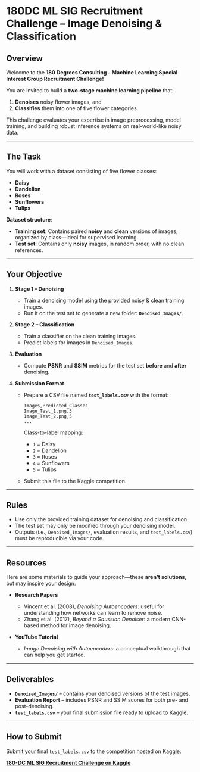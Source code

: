 # 180DC ML SIG Recruitment Challenge – Image Denoising & Classification

## Overview

Welcome to the **180 Degrees Consulting – Machine Learning Special Interest Group Recruitment Challenge!**

You are invited to build a **two-stage machine learning pipeline** that:

1. **Denoises** noisy flower images, and
2. **Classifies** them into one of five flower categories.

This challenge evaluates your expertise in image preprocessing, model training, and building robust inference systems on real-world-like noisy data.

---

## The Task

You will work with a dataset consisting of five flower classes:

* **Daisy**
* **Dandelion**
* **Roses**
* **Sunflowers**
* **Tulips**

**Dataset structure**:

* **Training set**: Contains paired **noisy** and **clean** versions of images, organized by class—ideal for supervised learning.
* **Test set**: Contains only **noisy** images, in random order, with no clean references.

---

## Your Objective

1. **Stage 1 – Denoising**

   * Train a denoising model using the provided noisy & clean training images.
   * Run it on the test set to generate a new folder:
     **`Denoised_Images/`**.

2. **Stage 2 – Classification**

   * Train a classifier on the clean training images.
   * Predict labels for images in `Denoised_Images`.

3. **Evaluation**

   * Compute **PSNR** and **SSIM** metrics for the test set **before** and **after** denoising.

4. **Submission Format**

   * Prepare a CSV file named **`test_labels.csv`** with the format:

     ```
     Images,Predicted_Classes
     Image_Test_1.png,3
     Image_Test_2.png,5
     ...
     ```

     Class-to-label mapping:

     * `1` = Daisy
     * `2` = Dandelion
     * `3` = Roses
     * `4` = Sunflowers
     * `5` = Tulips

   * Submit this file to the Kaggle competition.

---

## Rules

* Use only the provided training dataset for denoising and classification.
* The test set may only be modified through your denoising model.
* Outputs (i.e., `Denoised_Images/`, evaluation results, and `test_labels.csv`) must be reproducible via your code.

---

## Resources

Here are some materials to guide your approach—these **aren't solutions**, but may inspire your design:

* **Research Papers**

  * Vincent et al. (2008), *Denoising Autoencoders*: useful for understanding how networks can learn to remove noise.
  * Zhang et al. (2017), *Beyond a Gaussian Denoiser*: a modern CNN-based method for image denoising.

* **YouTube Tutorial**

  * *Image Denoising with Autoencoders*: a conceptual walkthrough that can help you get started.

---

## Deliverables

* **`Denoised_Images/`** – contains your denoised versions of the test images.
* **Evaluation Report** – includes PSNR and SSIM scores for both pre- and post-denoising.
* **`test_labels.csv`** – your final submission file ready to upload to Kaggle.

---

## How to Submit

Submit your final `test_labels.csv` to the competition hosted on Kaggle:

[ **180-DC ML SIG Recruitment Challenge on Kaggle** ](https://www.kaggle.com/competitions/180-dc-ml-sig-recruitment)
